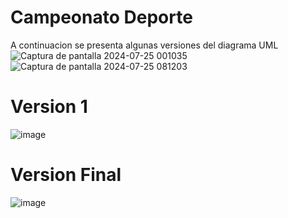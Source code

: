 # Campeonato Deporte
A continuacion se presenta algunas versiones del diagrama UML 
![Captura de pantalla 2024-07-25 001035](https://github.com/user-attachments/assets/3353a1b2-e9dc-4fae-9065-b84cca903975)
![Captura de pantalla 2024-07-25 081203](https://github.com/user-attachments/assets/8e00a859-a5ef-48b1-ad21-6f81dcfcd443)

# Version 1
![image](https://github.com/user-attachments/assets/c21d36b9-383a-47c7-a8ca-e43596e21b7d)

# Version Final
![image](https://github.com/user-attachments/assets/d2386151-05b3-453e-acad-943f8545ccf7)
